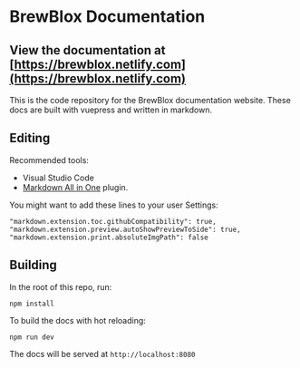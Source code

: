 # BrewBlox Documentation

## View the documentation at [https://brewblox.netlify.com](https://brewblox.netlify.com)

This is the code repository for the BrewBlox documentation website. These docs are built with vuepress and written in markdown.


## Editing

Recommended tools:
- Visual Studio Code
- [Markdown All in One](https://marketplace.visualstudio.com/items?itemName=yzhang.markdown-all-in-one) plugin.

You might want to add these lines to your user Settings:

```
"markdown.extension.toc.githubCompatibility": true,
"markdown.extension.preview.autoShowPreviewToSide": true,
"markdown.extension.print.absoluteImgPath": false
```

## Building

In the root of this repo, run:

```
npm install
```

To build the docs with hot reloading:

```
npm run dev
```

The docs will be served at `http://localhost:8080`


